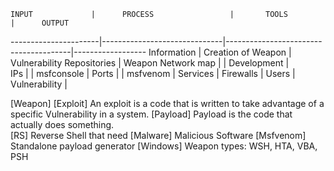 
    INPUT             |      PROCESS                 |       TOOLS                           |      OUTPUT
----------------------|------------------------------|---------------------------------------|------------------
    Information       |     Creation of Weapon       |       Vulnerability Repositories      |      Weapon
    Network map       |                              |       Development                     |      
        IPs           |                              |       msfconsole                      |
        Ports         |                              |       msfvenom                        |
        Services      |
        Firewalls     |
        Users         |
    Vulnerability     |            
                                                   
                                                    
[Weapon]             [Exploit]        An exploit is a code that is written to take advantage of a specific Vulnerability in a system.
                     [Payload]        Payload is the code that actually does something.    
                        [RS]         Reverse Shell that need 
                        [Malware]    Malicious Software
[Msfvenom]           Standalone payload generator
[Windows]            Weapon types: WSH, HTA, VBA, PSH
